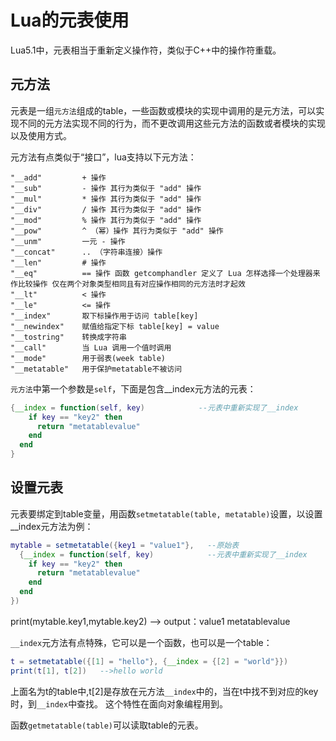 # Lua的元表使用
<!-- toc -->

Lua5.1中，元表相当于重新定义操作符，类似于C++中的操作符重载。

## 元方法

元表是一组`元方法`组成的table，一些函数或模块的实现中调用的是元方法，可以实现不同的元方法实现不同的行为，而不更改调用这些元方法的函数或者模块的实现以及使用方式。

元方法有点类似于“接口”，lua支持以下元方法：

	"__add"         + 操作
	"__sub"         - 操作 其行为类似于 "add" 操作
	"__mul"         * 操作 其行为类似于 "add" 操作
	"__div"         / 操作 其行为类似于 "add" 操作
	"__mod"         % 操作 其行为类似于 "add" 操作
	"__pow"         ^ （幂）操作 其行为类似于 "add" 操作
	"__unm"         一元 - 操作
	"__concat"      .. （字符串连接）操作
	"__len"         # 操作
	"__eq"          == 操作 函数 getcomphandler 定义了 Lua 怎样选择一个处理器来作比较操作 仅在两个对象类型相同且有对应操作相同的元方法时才起效
	"__lt"          < 操作
	"__le"          <= 操作
	"__index"       取下标操作用于访问 table[key]
	"__newindex"    赋值给指定下标 table[key] = value
	"__tostring"    转换成字符串
	"__call"        当 Lua 调用一个值时调用
	"__mode"        用于弱表(week table)
	"__metatable"   用于保护metatable不被访问

`元方法`中第一个参数是`self`，下面是包含__index元方法的元表：

```lua
{__index = function(self, key)            --元表中重新实现了__index
    if key == "key2" then
      return "metatablevalue"
    end
  end
}
```

## 设置元表

元表要绑定到table变量，用函数`setmetatable(table, metatable)`设置，以设置__index元方法为例：

```lua
mytable = setmetatable({key1 = "value1"},   --原始表
  {__index = function(self, key)            --元表中重新实现了__index
    if key == "key2" then
      return "metatablevalue"
    end
  end
})
```

print(mytable.key1,mytable.key2)            --> output：value1 metatablevalue

`__index`元方法有点特殊，它可以是一个函数，也可以是一个table：

```lua
t = setmetatable({[1] = "hello"}, {__index = {[2] = "world"}})
print(t[1], t[2])   -->hello world
```

上面名为t的table中,t[2]是存放在元方法`__index`中的，当在t中找不到对应的key时，到`__index`中查找。
这个特性在面向对象编程用到。

函数`getmetatable(table)`可以读取table的元表。
